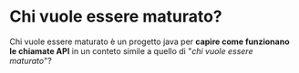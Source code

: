 # Chi vuole essere maturato?

Chi vuole essere maturato è un progetto java per **capire come funzionano le chiamate API**
in un conteto simile a quello di "_chi vuole essere maturato_"?
